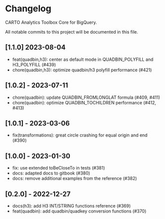 # Changelog

CARTO Analytics Toolbox Core for BigQuery.

All notable commits to this project will be documented in this file.

## [1.1.0] 2023-08-04

- feat(quadbin,h3): center as default mode in QUADBIN_POLYFILL and H3_POLYFILL (#439)
- chore(quadbin,h3): optimize quadbin/h3 polyfill performance (#421)

## [1.0.2] - 2023-07-11

- chore(quadbin): update QUADBIN_FROMLONGLAT formula (#409, #411)
- chore(quadbin): optimize QUADBIN_TOCHILDREN performance (#412, #413)

## [1.0.1] - 2023-03-06

- fix(transformations): great circle crashing for equal origin and end (#390)

## [1.0.0] - 2023-01-30

- fix: use extended toBeCloseTo in tests (#381)
- docs: adapted docs to gitbook (#380)
- docs: remove additional examples from the reference (#382)

## [0.2.0] - 2022-12-27

- docs(h3): add H3 INT/STRING functions reference (#369)
- feat(quadbin): add quadbin/quadkey conversion functions (#370)
